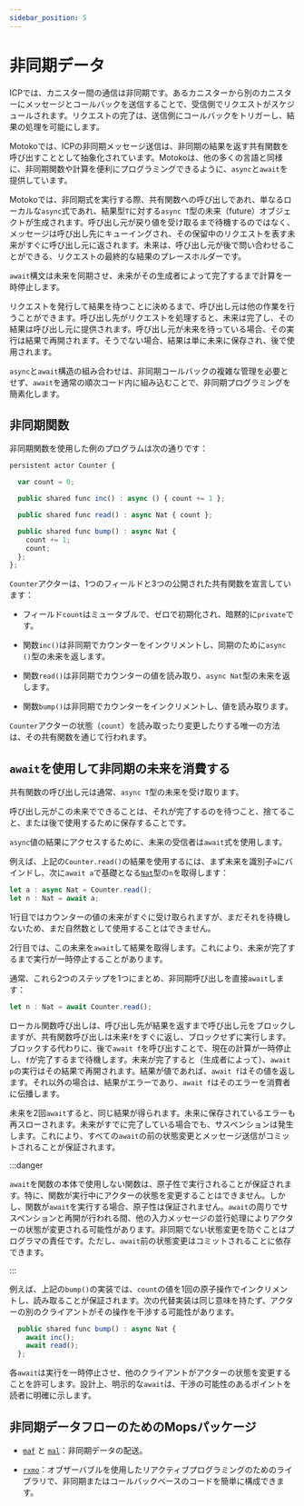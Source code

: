 ```yaml
---
sidebar_position: 5
---
```


# 非同期データ

ICPでは、カニスター間の通信は非同期です。あるカニスターから別のカニスターにメッセージとコールバックを送信することで、受信側でリクエストがスケジュールされます。リクエストの完了は、送信側にコールバックをトリガーし、結果の処理を可能にします。

Motokoでは、ICPの非同期メッセージ送信は、非同期の結果を返す共有関数を呼び出すこととして抽象化されています。Motokoは、他の多くの言語と同様に、非同期関数や計算を便利にプログラミングできるように、`async`と`await`を提供しています。

Motokoでは、非同期式を実行する際、共有関数への呼び出しであれ、単なるローカルな`async`式であれ、結果型`T`に対する`async T`型の未来（future）オブジェクトが生成されます。呼び出し元が戻り値を受け取るまで待機するのではなく、メッセージは呼び出し先にキューイングされ、その保留中のリクエストを表す未来がすぐに呼び出し元に返されます。未来は、呼び出し元が後で問い合わせることができる、リクエストの最終的な結果のプレースホルダーです。

`await`構文は未来を同期させ、未来がその生成者によって完了するまで計算を一時停止します。

リクエストを発行して結果を待つことに決めるまで、呼び出し元は他の作業を行うことができます。呼び出し先がリクエストを処理すると、未来は完了し、その結果は呼び出し元に提供されます。呼び出し元が未来を待っている場合、その実行は結果で再開されます。そうでない場合、結果は単に未来に保存され、後で使用されます。

`async`と`await`構造の組み合わせは、非同期コールバックの複雑な管理を必要とせず、`await`を通常の順次コード内に組み込むことで、非同期プログラミングを簡素化します。

## 非同期関数

非同期関数を使用した例のプログラムは次の通りです：

```ts
persistent actor Counter {

  var count = 0;

  public shared func inc() : async () { count += 1 };

  public shared func read() : async Nat { count };

  public shared func bump() : async Nat {
    count += 1;
    count;
  };
};
```

`Counter`アクターは、1つのフィールドと3つの公開された共有関数を宣言しています：

- フィールド`count`はミュータブルで、ゼロで初期化され、暗黙的に`private`です。

- 関数`inc()`は非同期でカウンターをインクリメントし、同期のために`async ()`型の未来を返します。

- 関数`read()`は非同期でカウンターの値を読み取り、`async Nat`型の未来を返します。

- 関数`bump()`は非同期でカウンターをインクリメントし、値を読み取ります。

`Counter`アクターの状態（`count`）を読み取ったり変更したりする唯一の方法は、その共有関数を通じて行われます。

## `await`を使用して非同期の未来を消費する

共有関数の呼び出し元は通常、`async T`型の未来を受け取ります。

呼び出し元がこの未来でできることは、それが完了するのを待つこと、捨てること、または後で使用するために保存することです。

`async`値の結果にアクセスするために、未来の受信者は`await`式を使用します。

例えば、上記の`Counter.read()`の結果を使用するには、まず未来を識別子`a`にバインドし、次に`await a`で基礎となる[`Nat`](../base/Nat.md)型の`n`を取得します：

```ts
let a : async Nat = Counter.read();
let n : Nat = await a;
```

1行目ではカウンターの値の未来がすぐに受け取られますが、まだそれを待機しないため、まだ自然数として使用することはできません。

2行目では、この未来を`await`して結果を取得します。これにより、未来が完了するまで実行が一時停止することがあります。

通常、これら2つのステップを1つにまとめ、非同期呼び出しを直接`await`します：

```ts
let n : Nat = await Counter.read();
```

ローカル関数呼び出しは、呼び出し先が結果を返すまで呼び出し元をブロックしますが、共有関数呼び出しは未来`f`をすぐに返し、ブロックせずに実行します。ブロックする代わりに、後で`await f`を呼び出すことで、現在の計算が一時停止し、`f`が完了するまで待機します。未来が完了すると（生成者によって）、`await p`の実行はその結果で再開されます。結果が値であれば、`await f`はその値を返します。それ以外の場合は、結果がエラーであり、`await f`はそのエラーを消費者に伝播します。

未来を2回`await`すると、同じ結果が得られます。未来に保存されているエラーも再スローされます。未来がすでに完了している場合でも、サスペンションは発生します。これにより、すべての`await`の前の状態変更とメッセージ送信がコミットされることが保証されます。

:::danger

`await`を関数の本体で使用しない関数は、原子性で実行されることが保証されます。特に、関数が実行中にアクターの状態を変更することはできません。しかし、関数が`await`を実行する場合、原子性は保証されません。`await`の周りでサスペンションと再開が行われる間、他の入力メッセージの並行処理によりアクターの状態が変更される可能性があります。非同期でない状態変更を防ぐことはプログラマの責任です。ただし、`await`前の状態変更はコミットされることに依存できます。

:::

例えば、上記の`bump()`の実装では、`count`の値を1回の原子操作でインクリメントし、読み取ることが保証されます。次の代替実装は同じ意味を持たず、アクターの別のクライアントがその操作を干渉する可能性があります。

``` ts
  public shared func bump() : async Nat {
    await inc();
    await read();
  };
```

各`await`は実行を一時停止させ、他のクライアントがアクターの状態を変更することを許可します。設計上、明示的な`await`は、干渉の可能性のあるポイントを読者に明確に示します。

## 非同期データフローのためのMopsパッケージ

- [`maf`](https://mops.one/maf) と [`mal`](https://mops.one/mal)：非同期データの配送。

- [`rxmo`](https://mops.one/rxmo)：オブザーバブルを使用したリアクティブプログラミングのためのライブラリで、非同期またはコールバックベースのコードを簡単に構成できます。
